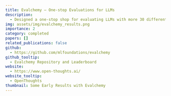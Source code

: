 ```yaml
---
title: Evalchemy — One-stop Evaluations for LLMs
description:
  - Designed a one-stop shop for evaluating LLMs with more 30 different benchmarks for several down-stream tasks such as coding, reasoning on maths problems, instruction following etc. It is build on top LM-Eval-Harness.
img: assets/img/evalchemy_results.png
importance: 2
category: completed
papers: []
related_publications: false
github:
  - https://github.com/mlfoundations/evalchemy
github_tooltip:
  - Evalchemy Repository and Leaderboard
website:
  - https://www.open-thoughts.ai/
website_tooltip:
  - OpenThoughts
thumbnail: Some Early Results with Evalchemy
---
```

